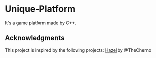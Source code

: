 # Unique-Platform
It's a game platform made by C++.




## Acknowledgments

This project is inspired by the following projects:
[Hazel](https://github.com/TheCherno/Hazel) by @TheCherno
